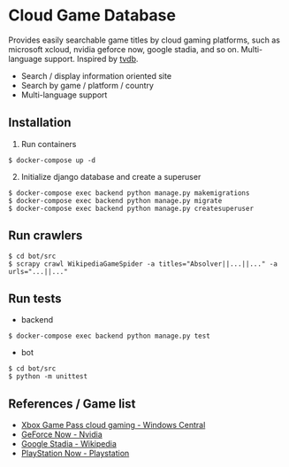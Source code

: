 # Cloud Game Database

Provides easily searchable game titles by cloud gaming platforms, such as microsoft xcloud, nvidia geforce now, google stadia, and so on. Multi-language support. Inspired by [tvdb](http://thetvdb.com).

- Search / display information oriented site
- Search by game / platform / country
- Multi-language support

## Installation

1. Run containers
```
$ docker-compose up -d
```

2. Initialize django database and create a superuser
```
$ docker-compose exec backend python manage.py makemigrations
$ docker-compose exec backend python manage.py migrate
$ docker-compose exec backend python manage.py createsuperuser
```

## Run crawlers
```
$ cd bot/src
$ scrapy crawl WikipediaGameSpider -a titles="Absolver||...||..." -a urls="...||..."
```

## Run tests
- backend
```
$ docker-compose exec backend python manage.py test
```
- bot
```
$ cd bot/src
$ python -m unittest
```

## References / Game list

- [Xbox Game Pass cloud gaming - Windows Central](https://www.windowscentral.com/xbox-project-xcloud-games-list)
- [GeForce Now - Nvidia](https://www.nvidia.com/en-us/geforce-now/games/)
- [Google Stadia - Wikipedia](https://en.wikipedia.org/wiki/List_of_Stadia_games)
- [PlayStation Now - Playstation](https://www.playstation.com/en-ca/ps-now/ps-now-games/#all-ps-now-games)